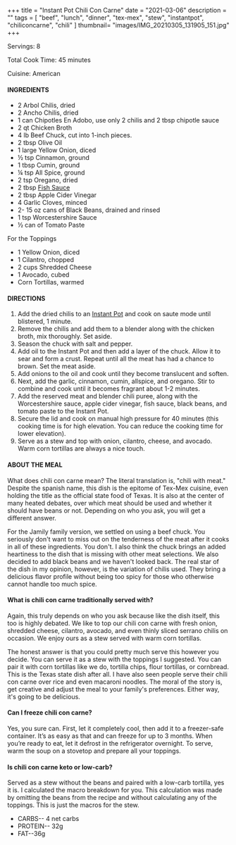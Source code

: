 +++
title = "Instant Pot Chili Con Carne"
date = "2021-03-06"
description = ""
tags = [
    "beef",
    "lunch",
    "dinner",
    "tex-mex",
    "stew",
    "instantpot",
    "chiliconcarne",
    "chili"
]
thumbnail= "images/IMG_20210305_131905_151.jpg"
+++

Servings: 8 <!--more-->

Total Cook Time: 45 minutes

Cuisine: American

#### INGREDIENTS 

* 2 Arbol Chilis, dried 
* 2 Ancho Chilis, dried
* 1 can Chipotles En Adobo, use only 2 chilis and 2 tbsp chipotle sauce 
* 2 qt Chicken Broth  
* 4 lb Beef Chuck, cut into 1-inch pieces. 
* 2 tbsp Olive Oil 
* 1 large Yellow Onion, diced 
* ½ tsp Cinnamon, ground 
* 1 tbsp Cumin, ground
* ¼ tsp All Spice, ground 
* 2 tsp Oregano, dried 
* 2 tbsp [Fish Sauce](https://amzn.to/3jMYZdj) 
* 2 tbsp Apple Cider Vinegar 
* 4 Garlic Cloves, minced 
* 2- 15 oz cans of Black Beans, drained and rinsed 
* 1 tsp Worcestershire Sauce 
* ½ can of Tomato Paste

For the Toppings

* 1 Yellow Onion, diced
* 1 Cilantro, chopped
* 2 cups Shredded Cheese
* 1 Avocado, cubed 
* Corn Tortillas, warmed 

  
#### DIRECTIONS 

1. Add the dried chilis to an [Instant Pot](https://amzn.to/3qfNYCZ) and cook on saute mode until blistered, 1 minute.  
2. Remove the chilis and add them to a blender along with the chicken broth, mix thoroughly. Set aside.
3. Season the chuck with salt and pepper. 
4. Add oil to the Instant Pot and then add a layer of the chuck. Allow it to sear and form a crust. Repeat until all the meat has had a chance to brown. Set the meat aside. 
5. Add onions to the oil and cook until they become translucent and soften.
6. Next, add the garlic, cinnamon, cumin, allspice, and oregano. Stir to combine and cook until it becomes fragrant about 1-2 minutes.  
7. Add the reserved meat and blender chili puree, along with the Worcestershire sauce, apple cider vinegar, fish sauce, black beans, and tomato paste to the Instant Pot. 
8. Secure the lid and cook on manual high pressure for 40 minutes (this cooking time is for high elevation. You can reduce the cooking time for lower elevation). 
9. Serve as a stew and top with onion, cilantro, cheese, and avocado. Warm corn tortillas are always a nice touch. 


#### ABOUT THE MEAL 

What does chili con carne mean? The literal translation is, "chili with meat." Despite the spanish name, this dish is the epitome of Tex-Mex cuisine, even holding the title as the official state food of Texas. It is also at the center of many heated debates, over which meat should be used and whether it should have beans or not. Depending on who you ask, you will get a different answer. 

For the Jamily family version, we settled on using a beef chuck. You seriously don't want to miss out on the tenderness of the meat after it cooks in all of these ingredients. You don't. I also think the chuck brings an added heartiness to the dish that is missing with other meat selections. We also decided to add black beans and we haven't looked back. The real star of the dish in my opinion, however, is the variation of chilis used. They bring a delicious flavor profile without being too spicy for those who otherwise cannot handle too much spice.   

#### What is chili con carne traditionally served with? 

Again, this truly depends on who you ask because like the dish itself, this too is highly debated. We like to top our chili con carne with fresh onion, shredded cheese, cilantro, avocado, and even thinly sliced serrano chilis on occasion. We enjoy ours as a stew served with warm corn tortillas. 

The honest answer is that you could pretty much serve this however you decide. You can serve it as a stew with the toppings I suggested. You can pair it with corn tortillas like we do, tortilla chips, flour tortillas, or cornbread. This is the Texas state dish after all. I have also seen people serve their chili con carne over rice and even macaroni noodles. The moral of the story is, get creative and adjust the meal to your family's preferences. Either way, it's going to be delicious.  

#### Can I freeze chili con carne?

Yes, you sure can. First, let it completely cool, then add it to a freezer-safe container. It’s as easy as that and can freeze for up to 3 months. When you’re ready to eat, let it defrost in the refrigerator overnight. To serve, warm the soup on a stovetop and prepare all your toppings. 

#### Is chili con carne keto or low-carb?

Served as a stew without the beans and paired with a low-carb tortilla, yes it is. I calculated the macro breakdown for you. This calculation was made by omitting the beans from the recipe and without calculating any of the toppings. This is just the macros for the stew. 
* CARBS-- 4 net carbs
* PROTEIN-- 32g 
* FAT--36g
